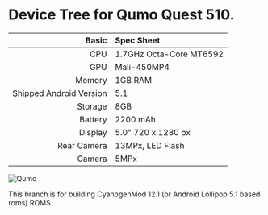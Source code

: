 Device Tree for Qumo Quest 510.
==============

Basic   | Spec Sheet
-------:|:-------------------------
CPU     | 1.7GHz Octa-Core MT6592
GPU     | Mali-450MP4
Memory  | 1GB RAM
Shipped Android Version | 5.1
Storage | 8GB
Battery | 2200 mAh
Display | 5.0" 720 x 1280 px
Rear Camera  | 13MPx, LED Flash
Camera  | 5MPx

![Qumo](http://www.avers.fm/static/uploaded/images/catalog/large/qumo_quest_510.jpg "Qumo Quest 510")

This branch is for building CyanogenMod 12.1 (or Android Lollipop 5.1 based roms) ROMS.
